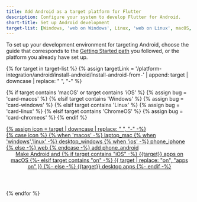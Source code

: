 ```yaml
---
title: Add Android as a target platform for Flutter
description: Configure your system to develop Flutter for Android.
short-title: Set up Android development
target-list: [Windows, 'web on Windows', Linux, 'web on Linux', macOS, 'web on macOS', iOS, 'web on ChromeOS']
---
```


To set up your development environment for targeting Android,
choose the guide that corresponds to the [Getting Started path][] you followed,
or the platform you already have set up.

<div class="card-grid">
{% for target in target-list %}
{% assign targetLink = '/platform-integration/android/install-android/install-android-from-' | append: target | downcase | replace: " ", "-" %}

  {% if target contains 'macOS' or target contains 'iOS' %}
    {% assign bug = 'card-macos' %}
  {% elsif target contains 'Windows' %}
    {% assign bug = 'card-windows' %}
  {% elsif target contains 'Linux' %}
    {% assign bug = 'card-linux' %}
  {% elsif target contains 'ChromeOS' %}
    {% assign bug = 'card-chromeos' %}
  {% endif %}

  <a class="card outlined-card install-card {{bug}}" id="install-{{target | downcase}}" href="{{targetLink}}">
    {% assign icon = target | downcase | replace: " ", "-" -%}
    <div class="card-leading">
      {% case icon %}
      {% when 'macos' -%}
        <span class="material-symbols" aria-hidden="true">laptop_mac</span>
      {% when 'windows','linux' -%}
        <span class="material-symbols" aria-hidden="true">desktop_windows</span>
      {% when 'ios' -%}
        <span class="material-symbols" aria-hidden="true">phone_iphone</span>
      {% else -%}
        <span class="material-symbols" aria-hidden="true">web</span>
      {% endcase -%}
      <span class="material-symbols" aria-hidden="true">add</span>
      <span class="material-symbols" aria-hidden="true">phone_android</span>
    </div>
    <div class="card-header text-center">
      <header class="card-title">
        Make Android and
        {% if target contains "iOS" -%}
        {{target}} apps on macOS
        {%- elsif target contains "on" -%}
        {{ target | replace: "on", "apps on" }}
        {%- else -%}
        {{target}} desktop apps
        {%- endif -%}
      </header>
    </div>
  </a>
{% endfor %}
</div>

[Getting Started path]: /get-started/install
